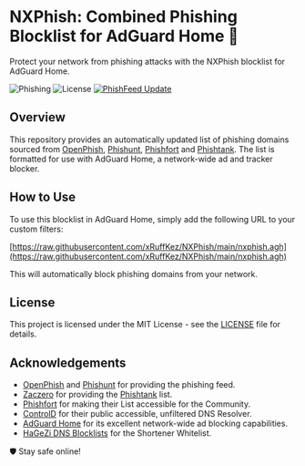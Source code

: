 # NXPhish: Combined Phishing Blocklist for AdGuard Home 🎣

Protect your network from phishing attacks with the NXPhish blocklist for AdGuard Home.

![Phishing](https://img.shields.io/badge/Phishing-Blocked-red)
![License](https://img.shields.io/github/license/xRuffKez/NXPhish)
[![PhishFeed Update](https://github.com/xRuffKez/NXPhish/actions/workflows/phishnet.yml/badge.svg)](https://github.com/xRuffKez/NXPhish/actions/workflows/phishnet.yml)

## Overview

This repository provides an automatically updated list of phishing domains sourced from [OpenPhish](https://OpenPhish.com/), [Phishunt](https://phishunt.io/), [Phishfort](https://phishfort.com/) and [Phishtank](https://phishtank.com/). The list is formatted for use with AdGuard Home, a network-wide ad and tracker blocker.

## How to Use

To use this blocklist in AdGuard Home, simply add the following URL to your custom filters:

[https://raw.githubusercontent.com/xRuffKez/NXPhish/main/nxphish.agh](https://raw.githubusercontent.com/xRuffKez/NXPhish/main/nxphish.agh)


This will automatically block phishing domains from your network.

## License

This project is licensed under the MIT License - see the [LICENSE](LICENSE) file for details.

## Acknowledgements

- [OpenPhish](https://OpenPhish.com/) and [Phishunt](https://phishunt.io/) for providing the phishing feed.
- [Zaczero](https://github.com/Zaczero/) for providing the [Phishtank](https://phishtank.com/) list.
- [Phishfort](https://phishfort.com/) for making their List accessible for the Community.
- [ControlD](https://controld.com/) for their public accessible, unfiltered DNS Resolver.
- [AdGuard Home](https://adguard.com/adguard-home/overview.html) for its excellent network-wide ad blocking capabilities.
- [HaGeZi DNS Blocklists](https://github.com/hagezi/dns-blocklists) for the Shortener Whitelist.

🛡️ Stay safe online!
